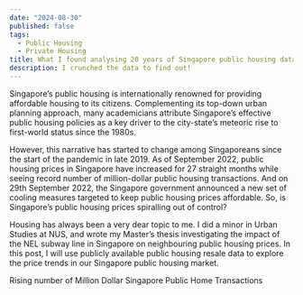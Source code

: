 ```yaml
---
date: "2024-08-30"
published: false
tags:
  - Public Housing
  - Private Housing
title: What I found analysing 20 years of Singapore public housing data in 2022
description: I crunched the data to find out!  
---
```


Singapore’s public housing is internationally renowned for providing affordable
housing to its citizens. Complementing its top-down urban planning approach,
many academicians attribute Singapore’s effective public housing policies as a
key driver to the city-state’s meteoric rise to first-world status since the
1980s.

However, this narrative has started to change among Singaporeans since the
start of the pandemic in late 2019. As of September 2022, public housing prices
in Singapore have increased for 27 straight months while seeing record number
of million-dollar public housing transactions. And on 29th September 2022, the
Singapore government announced a new set of cooling measures targeted to keep
public housing prices affordable. So, is Singapore’s public housing prices 
spiralling out of control?

Housing has always been a very dear topic to me. I did a minor in Urban Studies
at NUS, and wrote my Master’s thesis investigating the impact of the NEL subway
line in Singapore on neighbouring public housing prices. In this post, I will 
use publicly available public housing resale data to explore the price trends
in our Singapore public housing market.

Rising number of Million Dollar Singapore Public Home Transactions

